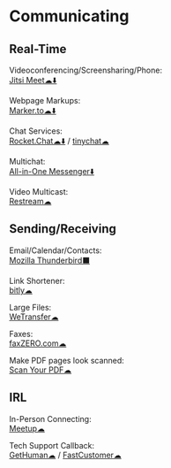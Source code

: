 # Communicating

## Real-Time
Videoconferencing/Screensharing/Phone:  
	[Jitsi Meet☁⬇️](https://meet.jit.si/)

Webpage Markups:  
	[Marker.to☁⬇️](http://marker.to/)

Chat Services:  
	[Rocket.Chat☁⬇️](https://rocket.chat/) / 
	[tinychat☁](https://tinychat.com)

Multichat:  
	[All-in-One Messenger⬇️](https://allinone.im/)

Video Multicast:  
	[Restream☁](https://restream.io/)

## Sending/Receiving

Email/Calendar/Contacts:  
	[Mozilla Thunderbird⬛](https://www.thunderbird.net/)

Link Shortener:  
	[bitly☁](https://bitly.com/)

Large Files:  
	[WeTransfer☁](https://wetransfer.com/)

Faxes:  
	[faxZERO.com☁](https://faxzero.com/)

Make PDF pages look scanned:  
	[Scan Your PDF☁](https://www.scanyourpdf.com/)

## IRL

In-Person Connecting:  
	[Meetup☁](https://www.meetup.com/)

Tech Support Callback:  
	[GetHuman☁](https://gethuman.com/) / 
	[FastCustomer☁](http://www.fastcustomer.com/)
